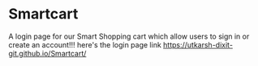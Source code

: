 # Smartcart
A login page for our Smart Shopping cart which allow users to sign in or create an account!!!
here's the login page link https://utkarsh-dixit-git.github.io/Smartcart/

